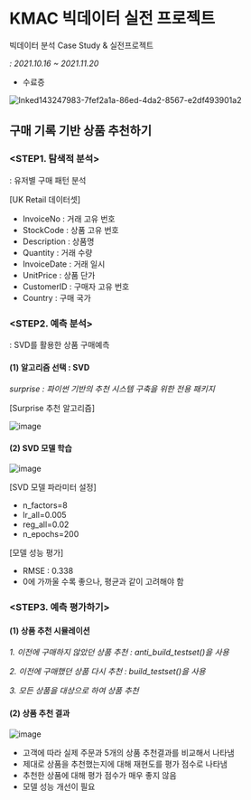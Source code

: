 # KMAC 빅데이터 실전 프로젝트

빅데이터 분석 Case Study & 실전프로젝트

*: 2021.10.16 ~ 2021.11.20*

- 수료증

![Inked143247983-7fef2a1a-86ed-4da2-8567-e2df493901a2](https://user-images.githubusercontent.com/87981867/143873259-3c5a411f-6085-4d93-8924-965122f87363.jpg)


## 구매 기록 기반 상품 추천하기

### <STEP1. 탐색적 분석>

: 유저별 구매 패턴 분석

[UK Retail 데이터셋]

- InvoiceNo : 거래 고유 번호
- StockCode : 상품 고유 번호
- Description : 상품명
- Quantity : 거래 수량
- InvoiceDate : 거래 일시
- UnitPrice : 상품 단가
- CustomerID : 구매자 고유 번호
- Country : 구매 국가

### <STEP2. 예측 분석>

: SVD를 활용한 상품 구매예측

#### (1) 알고리즘 선택 : SVD

*surprise : 파이썬 기반의 추천 시스템 구축을 위한 전용 패키지*

[Surprise 추천 알고리즘]

![image](https://user-images.githubusercontent.com/87981867/143381333-e027446d-6c8f-47ff-aa4d-67f2e67aa98d.png)

#### (2) SVD 모델 학습

![image](https://user-images.githubusercontent.com/87981867/143381647-c56a311d-fa5e-4e11-8e50-62bcd251b1a1.png)

[SVD 모델 파라미터 설정]

- n_factors=8
- lr_all=0.005
- reg_all=0.02
- n_epochs=200

[모델 성능 평가]

- RMSE : 0.338
- 0에 가까울 수록 좋으나, 평균과 같이 고려해야 함

### <STEP3. 예측 평가하기>

#### (1) 상품 추천 시뮬레이션

*1. 이전에 구매하지 않았던 상품 추천 : anti_build_testset()을 사용*

*2. 이전에 구매했던 상품 다시 추천 : build_testset()을 사용*

*3. 모든 상품을 대상으로 하여 상품 추천*

#### (2) 상품 추천 결과

![image](https://user-images.githubusercontent.com/87981867/143382309-c122564a-18eb-4f9e-81e5-cfd0117e7b3c.png)

- 고객에 따라 실제 주문과 5개의 상품 추천결과를 비교해서 나타냄
- 제대로 상품을 추천했는지에 대해 재현도를 평가 점수로 나타냄
- 추천한 상품에 대해 평가 점수가 매우 좋지 않음
- 모델 성능 개선이 필요

